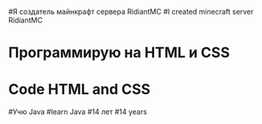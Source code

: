 #Я создатель майнкрафт сервера RidiantMC
#I created minecraft server RidiantMC
# Программирую на HTML и CSS
# Code HTML and CSS
#Учю Java
#learn Java
#14 лет
#14 years
